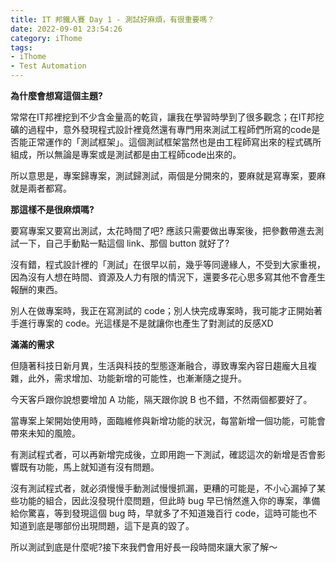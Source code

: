 ```yaml
---
title: IT 邦鐵人賽 Day 1 - 測試好麻煩，有很重要嗎？
date: 2022-09-01 23:54:26
category: iThome
tags: 
- iThome
- Test Automation
---
```

**為什麼會想寫這個主題?**

常常在IT邦裡挖到不少含金量高的乾貨，讓我在學習時學到了很多觀念；在IT邦挖礦的過程中，意外發現程式設計裡竟然還有專門用來測試工程師們所寫的code是否能正常運作的「測試框架」。這個測試框架當然也是由工程師寫出來的程式碼所組成，所以無論是專案或是測試都是由工程師code出來的。

所以意思是，專案歸專案，測試歸測試，兩個是分開來的，要麻就是寫專案，要麻就是兩者都寫。

<!-- more -->

**那這樣不是很麻煩嗎?**

要寫專案又要寫出測試，太花時間了吧? 應該只需要做出專案後，把參數帶進去測試一下，自己手動點一點這個 link、那個 button 就好了?

沒有錯，程式設計裡的「測試」在很早以前，幾乎等同邊緣人，不受到大家重視，因為沒有人想在時間、資源及人力有限的情況下，還要多花心思多寫其他不會產生報酬的東西。

別人在做專案時，我正在寫測試的 code；別人快完成專案時，我可能才正開始著手進行專案的 code。光這樣是不是就讓你也產生了對測試的反感XD

**滿滿的需求**

但隨著科技日新月異，生活與科技的型態逐漸融合，導致專案內容日趨龐大且複雜，此外，需求增加、功能新增的可能性，也漸漸隨之提升。

今天客戶跟你說想要增加 A 功能，隔天跟你說 B 也不錯，不然兩個都要好了。

當專案上架開始使用時，面臨維修與新增功能的狀況，每當新增一個功能，可能會帶來未知的風險。

有測試程式者，可以再新增完成後，立即用跑一下測試，確認這次的新增是否會影響既有功能，馬上就知道有沒有問題。

沒有測試程式者，就必須慢慢手動測試慢慢抓漏，更糟的可能是，不小心漏掉了某些功能的組合，因此沒發現什麼問題，但此時 bug 早已悄然進入你的專案，準備給你驚喜，等到發現這個 bug 時，早就多了不知道幾百行 code，這時可能也不知道到底是哪部份出現問題，這下是真的毀了。

所以測試到底是什麼呢?接下來我們會用好長一段時間來讓大家了解～

